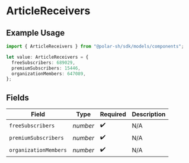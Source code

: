 # ArticleReceivers

## Example Usage

```typescript
import { ArticleReceivers } from "@polar-sh/sdk/models/components";

let value: ArticleReceivers = {
  freeSubscribers: 689029,
  premiumSubscribers: 15446,
  organizationMembers: 647089,
};
```

## Fields

| Field                 | Type                  | Required              | Description           |
| --------------------- | --------------------- | --------------------- | --------------------- |
| `freeSubscribers`     | *number*              | :heavy_check_mark:    | N/A                   |
| `premiumSubscribers`  | *number*              | :heavy_check_mark:    | N/A                   |
| `organizationMembers` | *number*              | :heavy_check_mark:    | N/A                   |